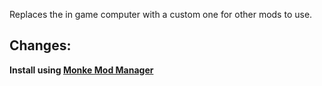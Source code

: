<!-- DISC-ONLY # {NAME} {VERSION} -->
Replaces the in game computer with a custom one for other mods to use.

Changes:
- 

**Install using [Monke Mod Manager](https://github.com/DeadlyKitten/MonkeModManager/releases/latest)**
<!-- DISC-ONLY *Or download here: <{REPO}/releases/latest>* -->